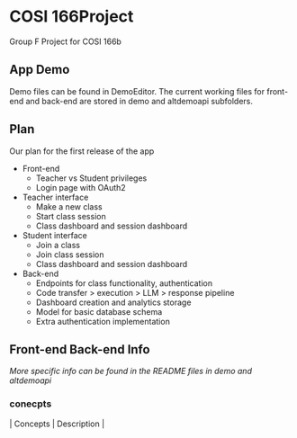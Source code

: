 # COSI 166Project

Group F Project for COSI 166b

## App Demo

Demo files can be found in DemoEditor.
The current working files for front-end and back-end are stored in demo and altdemoapi subfolders.

## Plan

Our plan for the first release of the app

- Front-end
  - Teacher vs Student privileges
  - Login page with OAuth2
- Teacher interface
  - Make a new class
  - Start class session
  - Class dashboard and session dashboard
- Student interface
  - Join a class
  - Join class session
  - Class dashboard and session dashboard
- Back-end
  - Endpoints for class functionality, authentication
  - Code transfer > execution > LLM > response pipeline
  - Dashboard creation and analytics storage
  - Model for basic database schema
  - Extra authentication implementation

## Front-end Back-end Info

_More specific info can be found in the README files in demo and altdemoapi_

### conecpts

| Concepts | Description |

